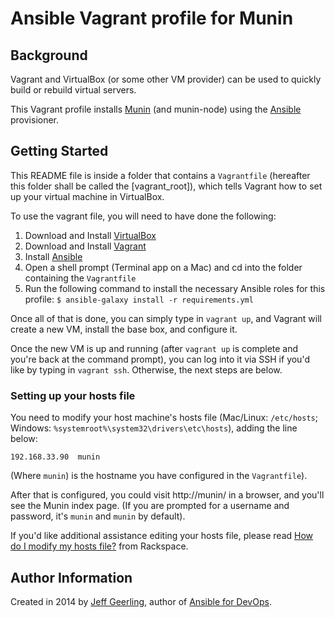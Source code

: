 # Ansible Vagrant profile for Munin

## Background

Vagrant and VirtualBox (or some other VM provider) can be used to quickly build or rebuild virtual servers.

This Vagrant profile installs [Munin](http://munin-monitoring.org/) (and munin-node) using the [Ansible](http://www.ansible.com/) provisioner.

## Getting Started

This README file is inside a folder that contains a `Vagrantfile` (hereafter this folder shall be called the [vagrant_root]), which tells Vagrant how to set up your virtual machine in VirtualBox.

To use the vagrant file, you will need to have done the following:

  1. Download and Install [VirtualBox](https://www.virtualbox.org/wiki/Downloads)
  2. Download and Install [Vagrant](https://www.vagrantup.com/downloads.html)
  3. Install [Ansible](http://docs.ansible.com/ansible/latest/intro_installation.html)
  4. Open a shell prompt (Terminal app on a Mac) and cd into the folder containing the `Vagrantfile`
  5. Run the following command to install the necessary Ansible roles for this profile: `$ ansible-galaxy install -r requirements.yml`

Once all of that is done, you can simply type in `vagrant up`, and Vagrant will create a new VM, install the base box, and configure it.

Once the new VM is up and running (after `vagrant up` is complete and you're back at the command prompt), you can log into it via SSH if you'd like by typing in `vagrant ssh`. Otherwise, the next steps are below.

### Setting up your hosts file

You need to modify your host machine's hosts file (Mac/Linux: `/etc/hosts`; Windows: `%systemroot%\system32\drivers\etc\hosts`), adding the line below:

    192.168.33.90  munin

(Where `munin`) is the hostname you have configured in the `Vagrantfile`).

After that is configured, you could visit http://munin/ in a browser, and you'll see the Munin index page. (If you are prompted for a username and password, it's `munin` and `munin` by default).

If you'd like additional assistance editing your hosts file, please read [How do I modify my hosts file?](http://www.rackspace.com/knowledge_center/article/how-do-i-modify-my-hosts-file) from Rackspace.

## Author Information

Created in 2014 by [Jeff Geerling](http://jeffgeerling.com/), author of [Ansible for DevOps](https://www.ansiblefordevops.com/).
